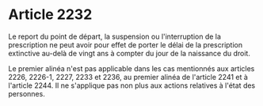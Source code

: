 # Article 2232

Le report du point de départ, la suspension ou l'interruption de la prescription ne peut avoir pour effet de porter le délai de la prescription extinctive au-delà de vingt ans à compter du jour de la naissance du droit.

Le premier alinéa n'est pas applicable dans les cas mentionnés aux articles 2226, 2226-1, 2227, 2233 et 2236, au premier alinéa de l'article 2241 et à l'article 2244. Il ne s'applique pas non plus aux actions relatives à l'état des personnes.
